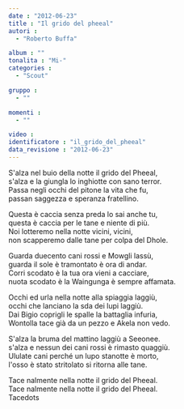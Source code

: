 ```yaml
---
date : "2012-06-23"
title : "Il grido del pheeal"
autori : 
  - "Roberto Buffa"

album : ""
tonalita : "Mi-"
categories : 
  - "Scout"

gruppo : 
  - ""

momenti : 
  - ""

video : 
identificatore : "il_grido_del_pheeal"
data_revisione : "2012-06-23"
---
```

  
  
S'alza nel buio della notte il grido del Pheeal,  
s'alza e la giungla lo inghiotte con sano terror.  
Passa negli occhi del pitone la vita che fu,  
passan saggezza e speranza fratellino.  
  
  
  
Questa è caccia senza preda lo sai anche tu,  
questa è caccia per le tane e niente di più.  
Noi lotteremo nella notte vicini, vicini,  
non scapperemo dalle tane per colpa del Dhole.  
  
  
  
Guarda duecento cani rossi e Mowgli lassù,  
guarda il sole è tramontato è ora di andar.  
Corri scodato è la tua ora vieni a cacciare,  
nuota scodato è la Waingunga è sempre affamata.  
  
  
  
Occhi ed urla nella notte alla spiaggia laggiù,  
occhi che lanciano la sda dei lupi laggiù.  
Dai Bigio coprigli le spalle la battaglia infuria,  
Wontolla tace già da un pezzo e Akela non vedo.  
  
  
  
S'alza la bruma del mattino laggiù a Seeonee.  
s'alza e nessun dei cani rossi è rimasto quaggiù.  
Ululate cani perché un lupo stanotte è morto,  
l'osso è stato stritolato si ritorna alle tane.  
  
  
  
Tace nalmente nella notte il grido del Pheeal.  
Tace nalmente nella notte il grido del Pheeal.  
Tacedots  
  
  
  
  
